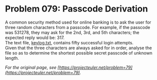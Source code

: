 # Problem 079: Passcode Derivation
  
A common security method used for online banking is to ask the user for three random characters from a passcode. For example, if the passcode was 531278, they may ask for the 2nd, 3rd, and 5th characters; the expected reply would be: 317.  
The text file, [keylog.txt](./keylog.txt), contains fifty successful login attempts.  
Given that the three characters are always asked for in order, analyse the file so as to determine the shortest possible secret passcode of unknown length.  

*For the original page, see [https://projecteuler.net/problem=79](https://projecteuler.net/problem=79).*
